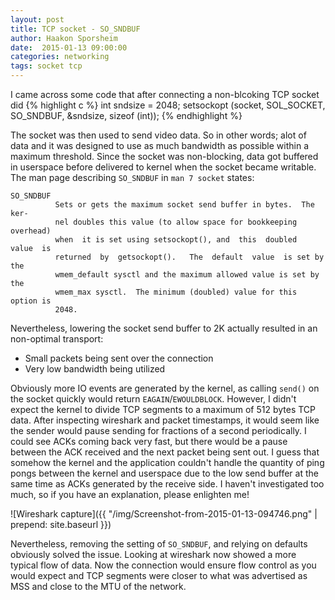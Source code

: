 ```yaml
---
layout: post
title: TCP socket - SO_SNDBUF
author: Haakon Sporsheim
date:  2015-01-13 09:00:00
categories: networking
tags: socket tcp
---
```

I came across some code that after connecting a non-blcoking TCP socket did
{% highlight c %}
int sndsize = 2048;
setsockopt (socket, SOL_SOCKET, SO_SNDBUF, &sndsize, sizeof (int));
{% endhighlight %}

The socket was then used to send video data. So in other words;
alot of data and it was designed to use as much bandwidth as possible within a maximum threshold.
Since the socket was non-blocking, data got buffered in userspace before delivered to kernel when the socket became writable.
The man page describing `SO_SNDBUF` in `man 7 socket` states:

    SO_SNDBUF
              Sets or gets the maximum socket send buffer in bytes.  The  ker-
              nel doubles this value (to allow space for bookkeeping overhead)
              when  it is set using setsockopt(), and  this  doubled  value  is
              returned  by  getsockopt().   The  default  value  is set by the
              wmem_default sysctl and the maximum allowed value is set by  the
              wmem_max sysctl.  The minimum (doubled) value for this option is
              2048.


Nevertheless, lowering the socket send buffer to 2K actually resulted in an non-optimal transport:

* Small packets being sent over the connection
* Very low bandwidth being utilized

Obviously more IO events are generated by the kernel, as calling `send()` on the socket quickly would
return `EAGAIN`/`EWOULDBLOCK`. However, I didn't expect the kernel to divide TCP segments to a maximum
of 512 bytes TCP data.
After inspecting wireshark and packet timestamps, it would seem like the sender would pause sending for
fractions of a second periodically.
I could see ACKs coming back very fast, but there would be a pause between the ACK received and the
next packet being sent out.
I guess that somehow the kernel and the application couldn't handle the quantity of ping pongs between
the kernel and userspace due to the low send buffer at the same time as ACKs generated by the receive side.
I haven't investigated too much, so if you have an explanation, please enlighten me!

![Wireshark capture]({{ "/img/Screenshot-from-2015-01-13-094746.png" | prepend: site.baseurl }})

Nevertheless, removing the setting of `SO_SNDBUF`, and relying on defaults obviously solved the issue.
Looking at wireshark now showed a more typical flow of data.
Now the connection would ensure flow control as you would expect and TCP segments were closer to what was
advertised as MSS and close to the MTU of the network.

